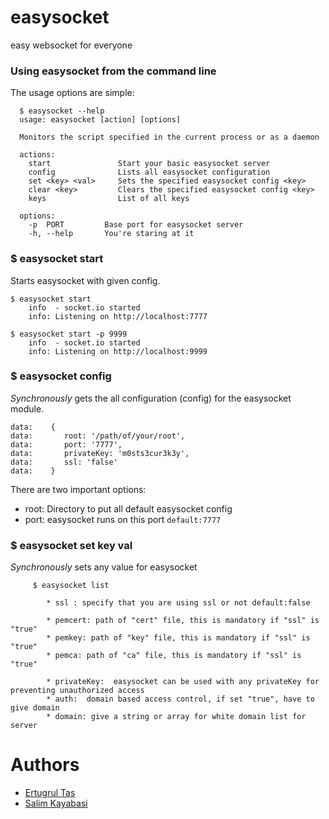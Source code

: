 easysocket
==========
easy websocket for everyone

### Using easysocket from the command line
The usage options are simple:

```
  $ easysocket --help
  usage: easysocket [action] [options]

  Monitors the script specified in the current process or as a daemon

  actions:
    start               Start your basic easysocket server
    config              Lists all easysocket configuration
    set <key> <val>     Sets the specified easysocket config <key>
    clear <key>         Clears the specified easysocket config <key>
    keys                List of all keys

  options:
    -p  PORT         Base port for easysocket server
    -h, --help       You're staring at it
```

### $ easysocket start
Starts easysocket with given config.

```
$ easysocket start
    info  - socket.io started
    info: Listening on http://localhost:7777
```
```
$ easysocket start -p 9999
    info  - socket.io started
    info: Listening on http://localhost:9999

```

### $ easysocket config
_Synchronously_ gets the all configuration (config) for the easysocket module.

```
data:    {
data:       root: '/path/of/your/root',
data:       port: '7777',
data:       privateKey: 'm0sts3cur3k3y',
data:       ssl: 'false'
data:    }
```

There are two important options:

* root:     Directory to put all default easysocket config
* port:     easysocket runs on this port `default:7777`

### $ easysocket set key val
_Synchronously_ sets any value for easysocket


```
     $ easysocket list

        * ssl : specify that you are using ssl or not default:false

        * pemcert: path of "cert" file, this is mandatory if "ssl" is "true"
        * pemkey: path of "key" file, this is mandatory if "ssl" is "true"
        * pemca: path of "ca" file, this is mandatory if "ssl" is "true"

        * privateKey:  easysocket can be used with any privateKey for preventing unauthorized access
        * auth:  domain based access control, if set "true", have to give domain
        * domain: give a string or array for white domain list for server
```

Authors
==========
* [Ertugrul Tas](http://github.com/maniacneron)
* [Salim Kayabasi](http://github.com/salimkayabasi)